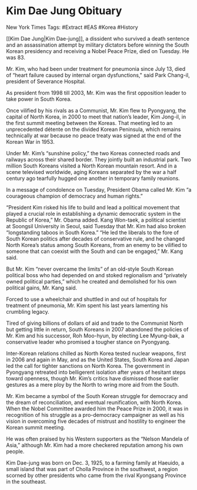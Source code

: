 # Kim Dae Jung Obituary
New York Times 
Tags: #Extract #EAS #Korea #History 

[[Kim Dae Jung|Kim Dae-jung]], a dissident who survived a death sentence and an assassination attempt by military dictators before winning the South Korean presidency and receiving a Nobel Peace Prize, died on Tuesday. He was 83.

Mr. Kim, who had been under treatment for pneumonia since July 13, died of “heart failure caused by internal organ dysfunctions," said Park Chang-il, president of Severance Hospital. 

As president from 1998 till 2003, Mr. Kim was the first opposition leader to take power in South Korea.

Once vilified by his rivals as a Communist, Mr. Kim flew to Pyongyang, the capital of North Korea, in 2000 to meet that nation’s leader, Kim Jong-il, in the first summit meeting between the Koreas. That meeting led to an unprecedented détente on the divided Korean Peninsula, which remains technically at war because no peace treaty was signed at the end of the Korean War in 1953.

Under Mr. Kim’s “sunshine policy,” the two Koreas connected roads and railways across their shared border. They jointly built an industrial park. Two million South Koreans visited a North Korean mountain resort. And in a scene televised worldwide, aging Koreans separated by the war a half century ago tearfully hugged one another in temporary family reunions.

In a message of condolence on Tuesday, President Obama called Mr. Kim “a courageous champion of democracy and human rights.”

“President Kim risked his life to build and lead a political movement that played a crucial role in establishing a dynamic democratic system in the Republic of Korea,” Mr. Obama added. Kang Won-taek, a political scientist at Soongsil University in Seoul, said Tuesday that Mr. Kim had also broken “longstanding taboos in South Korea.”
“He led the liberals to the fore of South Korean politics after decades of conservative rule, and he changed North Korea’s status among South Koreans, from an enemy to be vilified to someone that can coexist with the South and can be engaged,” Mr. Kang said.

But Mr. Kim “never overcame the limits” of an old-style South Korean political boss who had depended on and stoked regionalism and “privately owned political parties,” which he created and demolished for his own political gains, Mr. Kang said.

Forced to use a wheelchair and shuttled in and out of hospitals for treatment of pneumonia, Mr. Kim spent his last years lamenting his crumbling legacy. 

Tired of giving billions of dollars of aid and trade to the Communist North but getting little in return, South Koreans in 2007 abandoned the policies of Mr. Kim and his successor, Roh Moo-hyun, by electing Lee Myung-bak, a conservative leader who promised a tougher stance on Pyongyang.

Inter-Korean relations chilled as North Korea tested nuclear weapons, first in 2006 and again in May, and as the United States, South Korea and Japan led the call for tighter sanctions on North Korea. The government in Pyongyang retreated into belligerent isolation after years of hesitant steps toward openness, though Mr. Kim’s critics have dismissed those earlier gestures as a mere ploy by the North to wring more aid from the South.

Mr. Kim became a symbol of the South Korean struggle for democracy and the dream of reconciliation, and eventual reunification, with North Korea. When the Nobel Committee awarded him the Peace Prize in 2000, it was in recognition of his struggle as a pro-democracy campaigner as well as his vision in overcoming five decades of mistrust and hostility to engineer the Korean summit meeting.

He was often praised by his Western supporters as the “Nelson Mandela of Asia,” although Mr. Kim had a more checkered reputation among his own people.

Kim Dae-jung was born on Dec. 3, 1925, to a farming family at Haeuido, a small island that was part of Cholla Province in the southwest, a region scorned by other presidents who came from the rival Kyongsang Province in the southeast.
